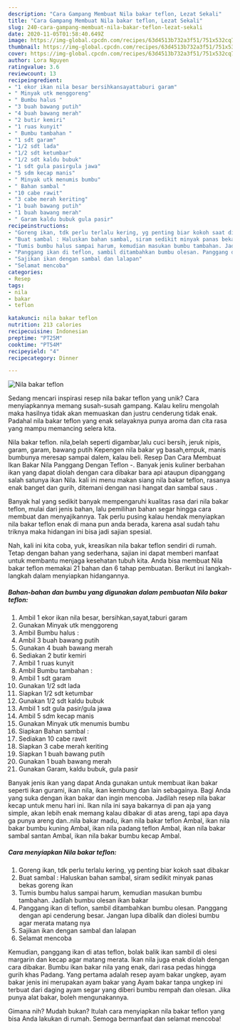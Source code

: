```yaml
---
description: "Cara Gampang Membuat Nila bakar teflon, Lezat Sekali"
title: "Cara Gampang Membuat Nila bakar teflon, Lezat Sekali"
slug: 240-cara-gampang-membuat-nila-bakar-teflon-lezat-sekali
date: 2020-11-05T01:58:40.649Z
image: https://img-global.cpcdn.com/recipes/63d4513b732a3f51/751x532cq70/nila-bakar-teflon-foto-resep-utama.jpg
thumbnail: https://img-global.cpcdn.com/recipes/63d4513b732a3f51/751x532cq70/nila-bakar-teflon-foto-resep-utama.jpg
cover: https://img-global.cpcdn.com/recipes/63d4513b732a3f51/751x532cq70/nila-bakar-teflon-foto-resep-utama.jpg
author: Lora Nguyen
ratingvalue: 3.6
reviewcount: 13
recipeingredient:
- "1 ekor ikan nila besar bersihkansayattaburi garam"
- " Minyak utk menggoreng"
- " Bumbu halus "
- "3 buah bawang putih"
- "4 buah bawang merah"
- "2 butir kemiri"
- "1 ruas kunyit"
- " Bumbu tambahan "
- "1 sdt garam"
- "1/2 sdt lada"
- "1/2 sdt ketumbar"
- "1/2 sdt kaldu bubuk"
- "1 sdt gula pasirgula jawa"
- "5 sdm kecap manis"
- " Minyak utk menumis bumbu"
- " Bahan sambal "
- "10 cabe rawit"
- "3 cabe merah keriting"
- "1 buah bawang putih"
- "1 buah bawang merah"
- " Garam kaldu bubuk gula pasir"
recipeinstructions:
- "Goreng ikan, tdk perlu terlalu kering, yg penting biar kokoh saat dibakar"
- "Buat sambal : Haluskan bahan sambal, siram sedikit minyak panas bekas goreng ikan"
- "Tumis bumbu halus sampai harum, kemudian masukan bumbu tambahan. Jadilah bumbu olesan ikan bakar"
- "Panggang ikan di teflon, sambil ditambahkan bumbu olesan. Panggang dengan api cenderung besar. Jangan lupa dibalik dan diolesi bumbu agar merata matang nya"
- "Sajikan ikan dengan sambal dan lalapan"
- "Selamat mencoba"
categories:
- Resep
tags:
- nila
- bakar
- teflon

katakunci: nila bakar teflon 
nutrition: 213 calories
recipecuisine: Indonesian
preptime: "PT25M"
cooktime: "PT54M"
recipeyield: "4"
recipecategory: Dinner

---
```



![Nila bakar teflon](https://img-global.cpcdn.com/recipes/63d4513b732a3f51/751x532cq70/nila-bakar-teflon-foto-resep-utama.jpg)

Sedang mencari inspirasi resep nila bakar teflon yang unik? Cara menyiapkannya memang susah-susah gampang. Kalau keliru mengolah maka hasilnya tidak akan memuaskan dan justru cenderung tidak enak. Padahal nila bakar teflon yang enak selayaknya punya aroma dan cita rasa yang mampu memancing selera kita.

Nila bakar teflon. nila,belah seperti digambar,lalu cuci bersih, jeruk nipis, garam, garam, bawang putih Kepengen nila bakar yg basah,empuk, manis bumbunya meresap sampai dalem, kalau beli. Resep Dan Cara Membuat Ikan Bakar Nila Panggang Dengan Teflon -. Banyak jenis kuliner berbahan ikan yang dapat diolah dengan cara dibakar bara api ataupun dipanggang salah satunya ikan Nila. kali ini menu makan siang nila bakar teflon, rasanya enak banget dan gurih, ditemani dengan nasi hangat dan sambal saus .

Banyak hal yang sedikit banyak mempengaruhi kualitas rasa dari nila bakar teflon, mulai dari jenis bahan, lalu pemilihan bahan segar hingga cara membuat dan menyajikannya. Tak perlu pusing kalau hendak menyiapkan nila bakar teflon enak di mana pun anda berada, karena asal sudah tahu triknya maka hidangan ini bisa jadi sajian spesial.


Nah, kali ini kita coba, yuk, kreasikan nila bakar teflon sendiri di rumah. Tetap dengan bahan yang sederhana, sajian ini dapat memberi manfaat untuk membantu menjaga kesehatan tubuh kita. Anda bisa membuat Nila bakar teflon memakai 21 bahan dan 6 tahap pembuatan. Berikut ini langkah-langkah dalam menyiapkan hidangannya.

<!--inarticleads1-->

##### Bahan-bahan dan bumbu yang digunakan dalam pembuatan Nila bakar teflon:

1. Ambil 1 ekor ikan nila besar, bersihkan,sayat,taburi garam
1. Gunakan  Minyak utk menggoreng
1. Ambil  Bumbu halus :
1. Ambil 3 buah bawang putih
1. Gunakan 4 buah bawang merah
1. Sediakan 2 butir kemiri
1. Ambil 1 ruas kunyit
1. Ambil  Bumbu tambahan :
1. Ambil 1 sdt garam
1. Gunakan 1/2 sdt lada
1. Siapkan 1/2 sdt ketumbar
1. Gunakan 1/2 sdt kaldu bubuk
1. Ambil 1 sdt gula pasir/gula jawa
1. Ambil 5 sdm kecap manis
1. Gunakan  Minyak utk menumis bumbu
1. Siapkan  Bahan sambal :
1. Sediakan 10 cabe rawit
1. Siapkan 3 cabe merah keriting
1. Siapkan 1 buah bawang putih
1. Gunakan 1 buah bawang merah
1. Gunakan  Garam, kaldu bubuk, gula pasir


Banyak jenis ikan yang dapat Anda gunakan untuk membuat ikan bakar seperti ikan gurami, ikan nila, ikan kembung dan lain sebagainya. Bagi Anda yang suka dengan ikan bakar dan ingin mencoba. Jadilah resep nila bakar kecap untuk menu hari ini. Ikan nila ini saya bakarnya di pan aja yang simple, akan lebih enak memang kalau dibakar di atas areng, tapi apa daya ga punya areng dan..nila bakar madu, ikan nila bakar teflon Ambal, ikan nila bakar bumbu kuning Ambal, ikan nila padang teflon Ambal, ikan nila bakar sambal santan Ambal, ikan nila bakar bumbu kecap Ambal. 

<!--inarticleads2-->

##### Cara menyiapkan Nila bakar teflon:

1. Goreng ikan, tdk perlu terlalu kering, yg penting biar kokoh saat dibakar
1. Buat sambal : Haluskan bahan sambal, siram sedikit minyak panas bekas goreng ikan
1. Tumis bumbu halus sampai harum, kemudian masukan bumbu tambahan. Jadilah bumbu olesan ikan bakar
1. Panggang ikan di teflon, sambil ditambahkan bumbu olesan. Panggang dengan api cenderung besar. Jangan lupa dibalik dan diolesi bumbu agar merata matang nya
1. Sajikan ikan dengan sambal dan lalapan
1. Selamat mencoba


Kemudian, panggang ikan di atas teflon, bolak balik ikan sambil di olesi margarin dan kecap agar matang merata. Ikan nila juga enak diolah dengan cara dibakar. Bumbu ikan bakar nila yang enak, dari rasa pedas hingga gurih khas Padang. Yang pertama adalah resep ayam bakar ungkep, ayam bakar jenis ini merupakan ayam bakar yang Ayam bakar tanpa ungkep ini terbuat dari daging ayam segar yang diberi bumbu rempah dan olesan. Jika punya alat bakar, boleh mengunakannya. 

Gimana nih? Mudah bukan? Itulah cara menyiapkan nila bakar teflon yang bisa Anda lakukan di rumah. Semoga bermanfaat dan selamat mencoba!
